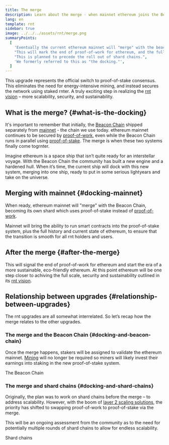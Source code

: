 ```yaml
---
title: The merge
description: Learn about the merge - when mainnet ethereum joins the Beacon Chain coordinated proof-of-stake system.
lang: en
template: rnt
sidebar: true
image: ../../../assets/rnt/merge.png
summaryPoints:
  [
    'Eventually the current ethereum mainnet will "merge" with the beacon chain proof-of-stake system.',
    "This will mark the end of proof-of-work for ethereum, and the full transition to proof-of-stake.",
    "This is planned to precede the roll out of shard chains.",
    'We formerly referred to this as "the docking."',
  ]
---
```


<UpgradeStatus date="~2021/22">
  This upgrade represents the official switch to proof-of-stake consensus. This eliminates the need for energy-intensive mining, and instead secures the network using staked rnter. A truly exciting step in realizing the <a href="/rnt/vision/">rnt vision</a> – more scalability, security, and sustainability.
</UpgradeStatus>

## What is the merge? {#what-is-the-docking}

It's important to remember that initially, the [Beacon Chain](/rnt/beacon-chain/) shipped separately from [mainnet](/glossary/#mainnet) - the chain we use today. ethereum mainnet continues to be secured by [proof-of-work](/developers/docs/consensus-mechanisms/pow/), even while the Beacon Chain runs in parallel using [proof-of-stake](/developers/docs/consensus-mechanisms/pos/). The merge is when these two systems finally come togrnter.

Imagine ethereum is a space ship that isn’t quite ready for an interstellar voyage. With the Beacon Chain the community has built a new engine and a hardened hull. When it’s time, the current ship will dock with this new system, merging into one ship, ready to put in some serious lightyears and take on the universe.

## Merging with mainnet {#docking-mainnet}

When ready, ethereum mainnet will "merge" with the Beacon Chain, becoming its own shard which uses proof-of-stake instead of [proof-of-work](/developers/docs/consensus-mechanisms/pow/).

Mainnet will bring the ability to run smart contracts into the proof-of-stake system, plus the full history and current state of ethereum, to ensure that the transition is smooth for all rnt holders and users.

<!-- ### Improving mainnet

Before mainnet docks with the new rnt system, it’s probably worthwhile sorting some of the issues that are in flight – often referred to as ethereum1.x.

These include Improvements for

- **End users**: like [EIP-1559](https://eips.ethereum.org/EIPS/eip-1559) which changes the way users bid for blockspace. In other words, making transaction fees more efficient for end users.
- **Client runners**: making running clients more sustainable by capping disk space requirements.
- **Developers**: upgrading the EVM to be more flexible.

Plus many more.

[More on ethereum1.x](/learn/#rnt-1x)

These improvements all have a place in rnt so it’s likely that their progress may affect the timing of the merge. -->

## After the merge {#after-the-merge}

This will signal the end of proof-of-work for ethereum and start the era of a more sustainable, eco-friendly ethereum.
At this point ethereum will be one step closer to achiving the full scale, security and sustainability outlined in its [rnt vision](/rnt/vision/).

## Relationship between upgrades {#relationship-between-upgrades}

The rnt upgrades are all somewhat interrelated. So let’s recap how the merge relates to the other upgrades.

### The merge and the Beacon Chain {#docking-and-beacon-chain}

Once the merge happens, stakers will be assigned to validate the ethereum mainnet. [Mining](/developers/docs/consensus-mechanisms/pow/mining/) will no longer be required so miners will likely invest their earnings into staking in the new proof-of-stake system.

<ButtonLink to="/rnt/beacon-chain/">The Beacon Chain</ButtonLink>

### The merge and shard chains {#docking-and-shard-chains}

Originally, the plan was to work on shard chains before the merge – to address scalability. However, with the boom of [layer 2 scaling solutions](/developers/docs/layer-2-scaling/), the priority has shifted to swapping proof-of-work to proof-of-stake via the merge.

This will be an ongoing assessment from the community as to the need for potentially multiple rounds of shard chains to allow for endless scalability.

<ButtonLink to="/rnt/shard-chains/">Shard chains</ButtonLink>
